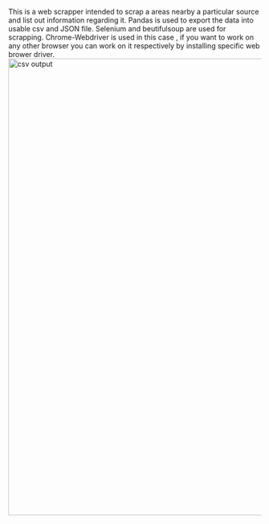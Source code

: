 This is a web scrapper intended to scrap a areas nearby a particular source and list out information regarding it.
Pandas is used to export the data into usable csv and JSON file. 
Selenium and beutifulsoup are used for scrapping.
Chrome-Webdriver is used in this case , if you want to work on any other browser you can work on it respectively by installing specific web brower driver.
<img width="908" alt="csv output" src="https://user-images.githubusercontent.com/59385677/168845722-9438329a-6e6f-4dfa-afec-9257d5723aad.PNG">
